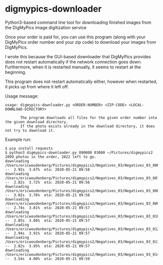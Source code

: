 # digmypics-downloader
Python3-based command line tool for downloading finished images from the DigMyPics image digitization service

Once your order is paid for, you can use this program (along with your DigMyPics order number and your zip code) to download your images from DigMyPics.

I wrote this because the GUI-based downloader that DigMyPics provides does not restart automatically if the network connection goes down. Furthermore, when it is restarted manually, it seems to restart at the beginning.

This program does not restart automatically either, however when restarted, it picks up from where it left off.

Usage message:

```
usage: digmypics-downloader.py <ORDER-NUMBER> <ZIP-CODE> <LOCAL-DOWNLOAD-DIRECTORY>

       The program downloads all files for the given order number into the given download directory.
       If the photo exists already in the download directory, it does not try to download it.

```

Example run:

```
$ pip install requests
$ python3 digmypics-downloader.py 890000 03000 ~/Pictures/digmypics2
2099 photos in the order, 2022 left to go.
downloading /Users/ericwoudenberg/Pictures/digmypics2/Negatives_03/Negatives_03_006.jpg --  2.92s  3.67%  eta: 2020-05-21 09:58
downloading /Users/ericwoudenberg/Pictures/digmypics2/Negatives_03/Negatives_03_007.jpg --  2.82s  3.72%  eta: 2020-05-21 09:56
downloading /Users/ericwoudenberg/Pictures/digmypics2/Negatives_03/Negatives_03_008.jpg --  3.02s  3.76%  eta: 2020-05-21 09:58
downloading /Users/ericwoudenberg/Pictures/digmypics2/Negatives_03/Negatives_03_009.jpg --  2.74s  3.81%  eta: 2020-05-21 09:57
downloading /Users/ericwoudenberg/Pictures/digmypics2/Negatives_03/Negatives_03_010.jpg --  2.85s  3.86%  eta: 2020-05-21 09:57
downloading /Users/ericwoudenberg/Pictures/digmypics2/Negatives_03/Negatives_03_012.jpg --  2.94s  3.91%  eta: 2020-05-21 09:57
downloading /Users/ericwoudenberg/Pictures/digmypics2/Negatives_03/Negatives_03_013.jpg --  2.82s  3.95%  eta: 2020-05-21 09:57
downloading /Users/ericwoudenberg/Pictures/digmypics2/Negatives_03/Negatives_03_014.jpg --  3.54s  4.00%  eta: 2020-05-21 09:59
```

